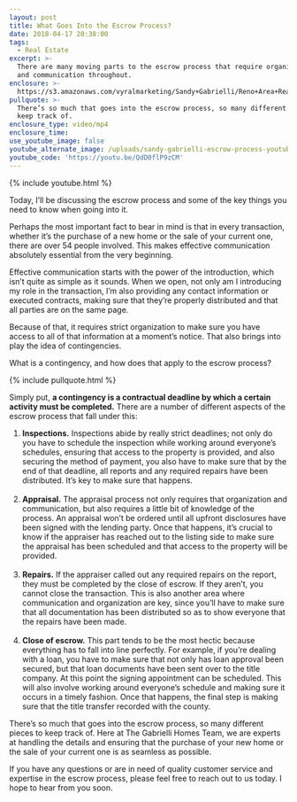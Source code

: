 ```yaml
---
layout: post
title: What Goes Into the Escrow Process?
date: 2018-04-17 20:38:00
tags:
  - Real Estate
excerpt: >-
  There are many moving parts to the escrow process that require organization
  and communication throughout.
enclosure: >-
  https://s3.amazonaws.com/vyralmarketing/Sandy+Gabrielli/Reno+Area+Real+Estate+Agent-+Going+Through+the+Escrow+Process.mp4
pullquote: >-
  There’s so much that goes into the escrow process, so many different pieces to
  keep track of.
enclosure_type: video/mp4
enclosure_time:
use_youtube_image: false
youtube_alternate_image: /uploads/sandy-gabrielli-escrow-process-youtube.jpg
youtube_code: 'https://youtu.be/QdD0flP9zCM'
---
```


{% include youtube.html %}

Today, I’ll be discussing the escrow process and some of the key things you need to know when going into it.

Perhaps the most important fact to bear in mind is that in every transaction, whether it’s the purchase of a new home or the sale of your current one, there are over 54 people involved. This makes effective communication absolutely essential from the very beginning.

Effective communication starts with the power of the introduction, which isn’t quite as simple as it sounds. When we open, not only am I introducing my role in the transaction, I’m also providing any contact information or executed contracts, making sure that they’re properly distributed and that all parties are on the same page.

Because of that, it requires strict organization to make sure you have access to all of that information at a moment’s notice. That also brings into play the idea of contingencies.

What is a contingency, and how does that apply to the escrow process?

{% include pullquote.html %}

Simply put, **a contingency is a contractual deadline by which a certain activity must be completed.** There are a number of different aspects of the escrow process that fall under this:

1. **Inspections.** Inspections abide by really strict deadlines; not only do you have to schedule the inspection while working around everyone’s schedules, ensuring that access to the property is provided, and also securing the method of payment, you also have to make sure that by the end of that deadline, all reports and any required repairs have been distributed. It’s key to make sure that happens.<br> 
2. **Appraisal.** The appraisal process not only requires that organization and communication, but also requires a little bit of knowledge of the process. An appraisal won’t be ordered until all upfront disclosures have been signed with the lending party. Once that happens, it’s crucial to know if the appraiser has reached out to the listing side to make sure the appraisal has been scheduled and that access to the property will be provided.<br> 
3. **Repairs.** If the appraiser called out any required repairs on the report, they must be completed by the close of escrow. If they aren’t, you cannot close the transaction. This is also another area where communication and organization are key, since you’ll have to make sure that all documentation has been distributed so as to show everyone that the repairs have been made.<br> 
4. **Close of escrow.** This part tends to be the most hectic because everything has to fall into line perfectly. For example, if you’re dealing with a loan, you have to make sure that not only has loan approval been secured, but that loan documents have been sent over to the title company. At this point the signing appointment can be scheduled. This will also involve working around everyone’s schedule and making sure it occurs in a timely fashion. Once that happens, the final step is making sure that the title transfer recorded with the county.

There’s so much that goes into the escrow process, so many different pieces to keep track of. Here at The Gabrielli Homes Team, we are experts at handling the details and ensuring that the purchase of your new home or the sale of your current one is as seamless as possible.

If you have any questions or are in need of quality customer service and expertise in the escrow process, please feel free to reach out to us today. I hope to hear from you soon.